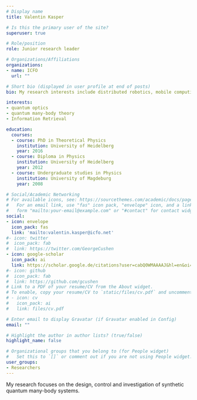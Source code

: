 ```yaml
---
# Display name
title: Valentin Kasper

# Is this the primary user of the site?
superuser: true

# Role/position
role: Junior research leader

# Organizations/Affiliations
organizations:
- name: ICFO
  url: ""

# Short bio (displayed in user profile at end of posts)
bio: My research interests include distributed robotics, mobile computing and programmable matter.

interests:
- quantum optics
- quantum many-body theory
- Information Retrieval

education:
  courses:
  - course: PhD in Theoretical Physics
    institution: University of Heidelberg
    year: 2016
  - course: Diploma in Physics
    institution: University of Heidelberg
    year: 2012
  - course: Undergraduate studies in Physics
    institution: University of Magdeburg
    year: 2008

# Social/Academic Networking
# For available icons, see: https://sourcethemes.com/academic/docs/page-builder/#icons
#   For an email link, use "fas" icon pack, "envelope" icon, and a link in the
#   form "mailto:your-email@example.com" or "#contact" for contact widget.
social:
- icon: envelope
  icon_pack: fas
  link: 'mailto:valentin.kasper@icfo.net'
#- icon: twitter
#  icon_pack: fab
#  link: https://twitter.com/GeorgeCushen
- icon: google-scholar
  icon_pack: ai
  link: https://scholar.google.de/citations?user=cabQ0WMAAAAJ&hl=en&oi=ao
#- icon: github
#  icon_pack: fab
#  link: https://github.com/gcushen
# Link to a PDF of your resume/CV from the About widget.
# To enable, copy your resume/CV to `static/files/cv.pdf` and uncomment the lines below.
# - icon: cv
#   icon_pack: ai
#   link: files/cv.pdf

# Enter email to display Gravatar (if Gravatar enabled in Config)
email: ""

# Highlight the author in author lists? (true/false)
highlight_name: false

# Organizational groups that you belong to (for People widget)
#   Set this to `[]` or comment out if you are not using People widget.
user_groups:
- Researchers
---
```


My research focuses on the design, control and investigation of synthetic quantum many-body systems.
